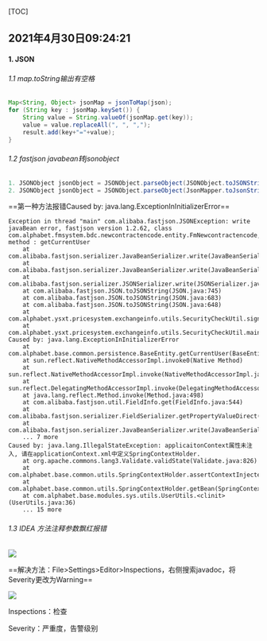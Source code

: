 [TOC]



## 2021年4月30日09:24:21

#### 1.  JSON

###### 1.1 map.toString输出有空格

```java
Map<String, Object> jsonMap = jsonToMap(json);
for (String key : jsonMap.keySet()) {
    String value = String.valueOf(jsonMap.get(key));
    value = value.replaceAll(", ", ",");
    result.add(key+"="+value);
}
```



###### 1.2 fastjson javabean转jsonobject

```java
1. JSONObject jsonObject = JSONObject.parseObject(JSONObject.toJSONString(fmNewcontractencode));
2. JSONObject jsonObject = JSONObject.parseObject(JsonMapper.toJsonString(fmNewcontractencode));
```

==第一种方法报错Caused by: java.lang.ExceptionInInitializerError==

```
Exception in thread "main" com.alibaba.fastjson.JSONException: write javaBean error, fastjson version 1.2.62, class com.alphabet.fmsystem.bdc.newcontractencode.entity.FmNewcontractencode, method : getCurrentUser
	at com.alibaba.fastjson.serializer.JavaBeanSerializer.write(JavaBeanSerializer.java:530)
	at com.alibaba.fastjson.serializer.JavaBeanSerializer.write(JavaBeanSerializer.java:160)
	at com.alibaba.fastjson.serializer.JSONSerializer.write(JSONSerializer.java:285)
	at com.alibaba.fastjson.JSON.toJSONString(JSON.java:745)
	at com.alibaba.fastjson.JSON.toJSONString(JSON.java:683)
	at com.alibaba.fastjson.JSON.toJSONString(JSON.java:648)
	at com.alphabet.ysxt.pricesystem.exchangeinfo.utils.SecurityCheckUtil.sign(SecurityCheckUtil.java:276)
	at com.alphabet.ysxt.pricesystem.exchangeinfo.utils.SecurityCheckUtil.main(SecurityCheckUtil.java:214)
Caused by: java.lang.ExceptionInInitializerError
	at com.alphabet.base.common.persistence.BaseEntity.getCurrentUser(BaseEntity.java:79)
	at sun.reflect.NativeMethodAccessorImpl.invoke0(Native Method)
	at sun.reflect.NativeMethodAccessorImpl.invoke(NativeMethodAccessorImpl.java:62)
	at sun.reflect.DelegatingMethodAccessorImpl.invoke(DelegatingMethodAccessorImpl.java:43)
	at java.lang.reflect.Method.invoke(Method.java:498)
	at com.alibaba.fastjson.util.FieldInfo.get(FieldInfo.java:544)
	at com.alibaba.fastjson.serializer.FieldSerializer.getPropertyValueDirect(FieldSerializer.java:149)
	at com.alibaba.fastjson.serializer.JavaBeanSerializer.write(JavaBeanSerializer.java:293)
	... 7 more
Caused by: java.lang.IllegalStateException: applicaitonContext属性未注入, 请在applicationContext.xml中定义SpringContextHolder.
	at org.apache.commons.lang3.Validate.validState(Validate.java:826)
	at com.alphabet.base.common.utils.SpringContextHolder.assertContextInjected(SpringContextHolder.java:104)
	at com.alphabet.base.common.utils.SpringContextHolder.getBean(SpringContextHolder.java:55)
	at com.alphabet.base.modules.sys.utils.UserUtils.<clinit>(UserUtils.java:36)
	... 15 more
```



###### 1.3 IDEA 方法注释参数飘红报错

![](https://leeseast.oss-cn-beijing.aliyuncs.com/2021/image-20210429173221.png)



==解决方法：File>Settings>Editor>Inspections，右侧搜索javadoc，将Severity更改为Warning==

![](https://leeseast.oss-cn-beijing.aliyuncs.com/2021/image-20210429173416.png)

Inspections：检查

Severity：严重度，告警级别

